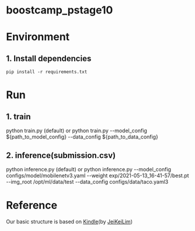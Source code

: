 # boostcamp_pstage10

# Environment
## 1. Install dependencies
```
pip install -r requirements.txt
```

# Run
## 1. train
python train.py  (default)
or
python train.py --model_config ${path_to_model_config} --data_config ${path_to_data_config}

## 2. inference(submission.csv)
python inference.py (default)
or
python inference.py --model_config configs/model/mobilenetv3.yaml --weight exp/2021-05-13_16-41-57/best.pt --img_root /opt/ml/data/test --data_config configs/data/taco.yaml3

# Reference
Our basic structure is based on [Kindle](https://github.com/JeiKeiLim/kindle)(by [JeiKeiLim](https://github.com/JeiKeiLim))
